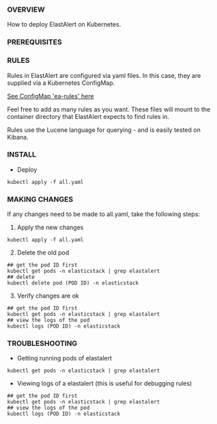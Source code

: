 ### OVERVIEW

How to deploy ElastAlert on Kubernetes.

### PREREQUISITES

### RULES

Rules in ElastAlert are configured via yaml files. In this case, they are supplied via a Kubernetes ConfigMap. 

[See ConfigMap 'ea-rules' here](./all.yaml)

Feel free to add as many rules as you want. These files will mount to the container directory that ElastAlert expects to find rules in.

Rules use the Lucene language for querying - and is easily tested on Kibana.

### INSTALL

* Deploy
```
kubectl apply -f all.yaml
```

### MAKING CHANGES
If any changes need to be made to all.yaml, take the following steps:

1. Apply the new changes
```
kubectl apply -f all.yaml
```

2. Delete the old pod
```
## get the pod ID first
kubectl get pods -n elasticstack | grep elastalert
## delete
kubectl delete pod (POD ID) -n elasticstack
```

3. Verify changes are ok
```
## get the pod ID first
kubectl get pods -n elasticstack | grep elastalert
## view the logs of the pod
kubectl logs (POD ID) -n elasticstack
```

### TROUBLESHOOTING

* Getting running pods of elastalert
```
kubectl get pods -n elasticstack | grep elastalert
```

* Viewing logs of a elastalert (this is useful for debugging rules)
```
## get the pod ID first
kubectl get pods -n elasticstack | grep elastalert
## view the logs of the pod
kubectl logs (POD ID) -n elasticstack
```